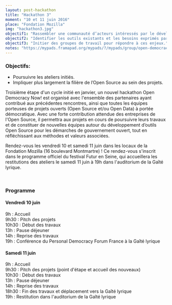 ```yaml
---
layout: post-hackathon
title: "Hackathon 3"
moment: "10 et 11 juin 2016"
place: "Fondation Mozilla"
img: "hackathon3.jpg"
objectif1: "Rassembler une communauté d’acteurs intéressés par le développement de projets ouverts à portée démocratique."
objectif2: "Identifier les outils existants et les besoins exprimés par les citoyens."
objectif3: "Initier des groupes de travail pour répondre à ces enjeux."
notes: "https://mypads.framapad.org/mypads/?/mypads/group/open-democracy-now-z42av7kt/pad/view/osp-8o1227qj"
---
```


### Objectifs:

- Poursuivre les ateliers initiés.
- Impliquer plus largement la filière de l’Open Source au sein des projets.

Troisième étape d'un cycle initié en janvier, un nouvel hackathon Open Democracy Now! est organisé avec l'ensemble des partenaires ayant contribué aux précédentes rencontres, ainsi que toutes les équipes porteuses de projets ouverts (Open Source et/ou Open Data) à portée démocratique. Avec une forte contribution attendue des entreprises de l'Open Source, il permettra aux projets en cours de poursuivre leurs travaux et de constituer de nouvelles équipes autour du développement d’outils Open Source pour les démarches de gouvernement ouvert, tout en réfléchissant aux méthodes et valeurs associées. <br>

 
Rendez-vous les vendredi 10 et samedi 11 juin dans les locaux de la Fondation Mozilla (16 boulevard Montmartre) !  Ce rendez-vous s'inscrit dans le programme officiel du festival Futur en Seine, qui accueillera les restitutions des ateliers le samedi 11 juin à 19h dans l'auditorium de la Gaîté lyrique. 

<br>

### Programme

#### Vendredi 10 juin

9h : Accueil <br>
9h30 : Pitch des projets <br>
10h30 : Début des travaux <br>
13h : Pause déjeuner <br>
14h : Reprise des travaux <br>
19h : Conférence du Personal Democracy Forum France à la Gaîté lyrique   


#### Samedi 11 juin

9h : Accueil  <br>
9h30 : Pitch des projets (point d'étape et accueil des nouveaux) <br>
10h30 : Début des travaux <br>
13h : Pause déjeuner <br>
14h : Reprise des travaux <br>
18h30 : Fin des travaux et déplacement vers la Gaîté lyrique <br>
19h : Restitution dans l'auditorium de la Gaîté lyrique
